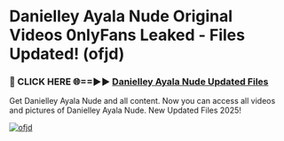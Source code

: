 # Danielley Ayala Nude Original Videos 0nlyFans Leaked - Files Updated! (ofjd)

<h3>🔴 CLICK HERE 🌐==►► <a href="https://tinyurl.com/4mcuefdz" rel="nofollow">Danielley Ayala Nude Updated Files</a></h3>

Get Danielley Ayala Nude and all content. Now you can access all videos and pictures of Danielley Ayala Nude. New Updated Files 2025!

[![ofjd](https://i.imgur.com/StAQSOY.gif)](https://tinyurl.com/4mcuefdz)

